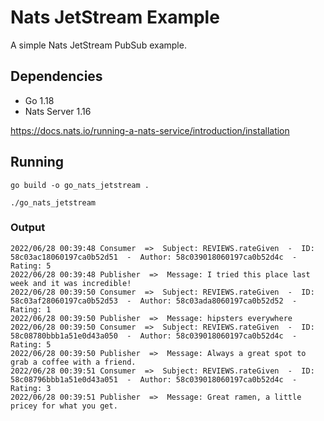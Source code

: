 # Nats JetStream Example

A simple Nats JetStream PubSub example.

## Dependencies

- Go 1.18
- Nats Server 1.16

https://docs.nats.io/running-a-nats-service/introduction/installation

## Running

```shell
go build -o go_nats_jetstream .
```

```shell
./go_nats_jetstream
```

### Output

```log
2022/06/28 00:39:48 Consumer  =>  Subject: REVIEWS.rateGiven  -  ID: 58c03ac18060197ca0b52d51  -  Author: 58c039018060197ca0b52d4c  -  Rating: 5
2022/06/28 00:39:48 Publisher  =>  Message: I tried this place last week and it was incredible! 
2022/06/28 00:39:50 Consumer  =>  Subject: REVIEWS.rateGiven  -  ID: 58c03af28060197ca0b52d53  -  Author: 58c03ada8060197ca0b52d52  -  Rating: 1
2022/06/28 00:39:50 Publisher  =>  Message: hipsters everywhere
2022/06/28 00:39:50 Consumer  =>  Subject: REVIEWS.rateGiven  -  ID: 58c08780bbb1a51e0d43a050  -  Author: 58c039018060197ca0b52d4c  -  Rating: 5
2022/06/28 00:39:50 Publisher  =>  Message: Always a great spot to grab a coffee with a friend. 
2022/06/28 00:39:51 Consumer  =>  Subject: REVIEWS.rateGiven  -  ID: 58c08796bbb1a51e0d43a051  -  Author: 58c039018060197ca0b52d4c  -  Rating: 3
2022/06/28 00:39:51 Publisher  =>  Message: Great ramen, a little pricey for what you get.
```

